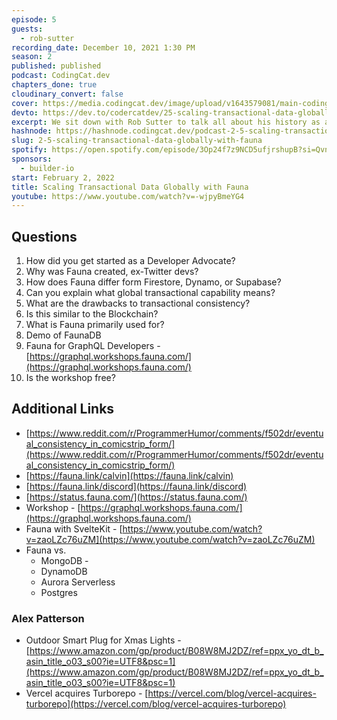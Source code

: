 ```yaml
---
episode: 5
guests:
  - rob-sutter
recording_date: December 10, 2021 1:30 PM
season: 2
published: published
podcast: CodingCat.dev
chapters_done: true
cloudinary_convert: false
cover: https://media.codingcat.dev/image/upload/v1643579081/main-codingcatdev-photo/fauna.png
devto: https://dev.to/codercatdev/25-scaling-transactional-data-globally-with-fauna-dk3
excerpt: We sit down with Rob Sutter to talk all about his history as a developer advocate and Fauna. Fauna is a flexible, developer-friendly, transactional database delivered as a secure and scalable cloud API with native GraphQL.
hashnode: https://hashnode.codingcat.dev/podcast-2-5-scaling-transactional-data-globally-with-fauna
slug: 2-5-scaling-transactional-data-globally-with-fauna
spotify: https://open.spotify.com/episode/3Op24f7z9NCD5ufjrshupB?si=Qvn-uUM2QhW7lDowvZWI5g
sponsors:
  - builder-io
start: February 2, 2022
title: Scaling Transactional Data Globally with Fauna
youtube: https://www.youtube.com/watch?v=-wjpyBmeYG4
---
```


## Questions

1. How did you get started as a Developer Advocate?
2. Why was Fauna created, ex-Twitter devs?
3. How does Fauna differ form Firestore, Dynamo, or Supabase?
4. Can you explain what global transactional capability means?
5. What are the drawbacks to transactional consistency?
6. Is this similar to the Blockchain?
7. What is Fauna primarily used for?
8. Demo of FaunaDB
9. Fauna for GraphQL Developers - [https://graphql.workshops.fauna.com/](https://graphql.workshops.fauna.com/)
10. Is the workshop free?

## Additional Links

- [https://www.reddit.com/r/ProgrammerHumor/comments/f502dr/eventual_consistency_in_comicstrip_form/](https://www.reddit.com/r/ProgrammerHumor/comments/f502dr/eventual_consistency_in_comicstrip_form/)
- [https://fauna.link/calvin](https://fauna.link/calvin)
- [https://fauna.link/discord](https://fauna.link/discord)
- [https://status.fauna.com/](https://status.fauna.com/)
- Workshop - [https://graphql.workshops.fauna.com/](https://graphql.workshops.fauna.com/)
- Fauna with SvelteKit - [https://www.youtube.com/watch?v=zaoLZc76uZM](https://www.youtube.com/watch?v=zaoLZc76uZM)
- Fauna vs.
  - MongoDB -
  - DynamoDB
  - Aurora Serverless
  - Postgres

### Alex Patterson

- Outdoor Smart Plug for Xmas Lights - [https://www.amazon.com/gp/product/B08W8MJ2DZ/ref=ppx_yo_dt_b_asin_title_o03_s00?ie=UTF8&psc=1](https://www.amazon.com/gp/product/B08W8MJ2DZ/ref=ppx_yo_dt_b_asin_title_o03_s00?ie=UTF8&psc=1)
- Vercel acquires Turborepo - [https://vercel.com/blog/vercel-acquires-turborepo](https://vercel.com/blog/vercel-acquires-turborepo)
